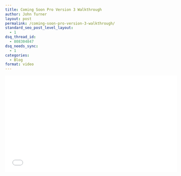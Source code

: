 ```yaml
---
title: Coming Soon Pro Version 3 Walkthrough
author: John Turner
layout: post
permalink: /coming-soon-pro-version-3-walkthrough/
standard_seo_post_level_layout:
  - 1
dsq_thread_id:
  - 808304847
dsq_needs_sync:
  - 1
categories:
  - Blog
format: video
---
```


<iframe width="560" height="315" src="//www.youtube.com/embed/PaUFSW3bxF8" frameborder="0" allowfullscreen></iframe>
